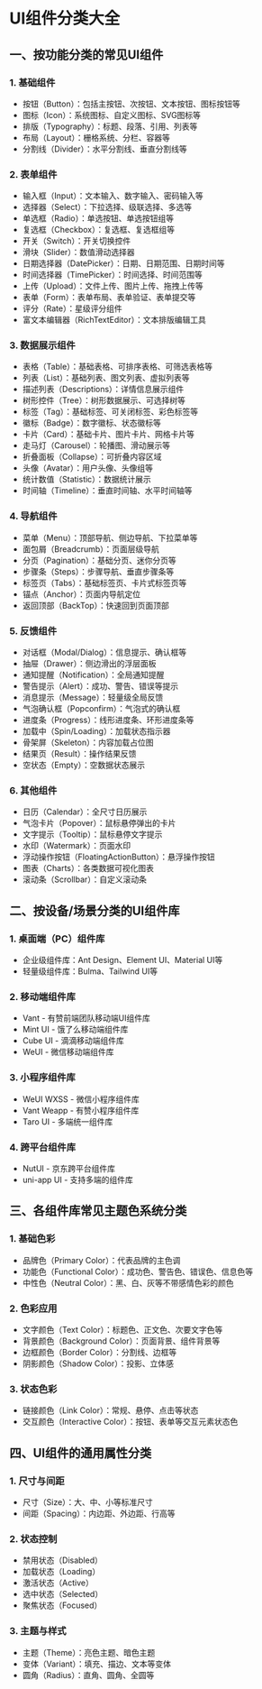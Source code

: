 # UI组件分类大全

## 一、按功能分类的常见UI组件

### 1. 基础组件
- 按钮（Button）：包括主按钮、次按钮、文本按钮、图标按钮等
- 图标（Icon）：系统图标、自定义图标、SVG图标等
- 排版（Typography）：标题、段落、引用、列表等
- 布局（Layout）：栅格系统、分栏、容器等
- 分割线（Divider）：水平分割线、垂直分割线等

### 2. 表单组件
- 输入框（Input）：文本输入、数字输入、密码输入等
- 选择器（Select）：下拉选择、级联选择、多选等
- 单选框（Radio）：单选按钮、单选按钮组等
- 复选框（Checkbox）：复选框、复选框组等
- 开关（Switch）：开关切换控件
- 滑块（Slider）：数值滑动选择器
- 日期选择器（DatePicker）：日期、日期范围、日期时间等
- 时间选择器（TimePicker）：时间选择、时间范围等
- 上传（Upload）：文件上传、图片上传、拖拽上传等
- 表单（Form）：表单布局、表单验证、表单提交等
- 评分（Rate）：星级评分组件
- 富文本编辑器（RichTextEditor）：文本排版编辑工具

### 3. 数据展示组件
- 表格（Table）：基础表格、可排序表格、可筛选表格等
- 列表（List）：基础列表、图文列表、虚拟列表等
- 描述列表（Descriptions）：详情信息展示组件
- 树形控件（Tree）：树形数据展示、可选择树等
- 标签（Tag）：基础标签、可关闭标签、彩色标签等
- 徽标（Badge）：数字徽标、状态徽标等
- 卡片（Card）：基础卡片、图片卡片、网格卡片等
- 走马灯（Carousel）：轮播图、滑动展示等
- 折叠面板（Collapse）：可折叠内容区域
- 头像（Avatar）：用户头像、头像组等
- 统计数值（Statistic）：数据统计展示
- 时间轴（Timeline）：垂直时间轴、水平时间轴等

### 4. 导航组件
- 菜单（Menu）：顶部导航、侧边导航、下拉菜单等
- 面包屑（Breadcrumb）：页面层级导航
- 分页（Pagination）：基础分页、迷你分页等
- 步骤条（Steps）：步骤导航、垂直步骤条等
- 标签页（Tabs）：基础标签页、卡片式标签页等
- 锚点（Anchor）：页面内导航定位
- 返回顶部（BackTop）：快速回到页面顶部

### 5. 反馈组件
- 对话框（Modal/Dialog）：信息提示、确认框等
- 抽屉（Drawer）：侧边滑出的浮层面板
- 通知提醒（Notification）：全局通知提醒
- 警告提示（Alert）：成功、警告、错误等提示
- 消息提示（Message）：轻量级全局反馈
- 气泡确认框（Popconfirm）：气泡式的确认框
- 进度条（Progress）：线形进度条、环形进度条等
- 加载中（Spin/Loading）：加载状态指示器
- 骨架屏（Skeleton）：内容加载占位图
- 结果页（Result）：操作结果反馈
- 空状态（Empty）：空数据状态展示

### 6. 其他组件
- 日历（Calendar）：全尺寸日历展示
- 气泡卡片（Popover）：鼠标悬停弹出的卡片
- 文字提示（Tooltip）：鼠标悬停文字提示
- 水印（Watermark）：页面水印
- 浮动操作按钮（FloatingActionButton）：悬浮操作按钮
- 图表（Charts）：各类数据可视化图表
- 滚动条（Scrollbar）：自定义滚动条

## 二、按设备/场景分类的UI组件库

### 1. 桌面端（PC）组件库
- 企业级组件库：Ant Design、Element UI、Material UI等
- 轻量级组件库：Bulma、Tailwind UI等

### 2. 移动端组件库
- Vant - 有赞前端团队移动端UI组件库
- Mint UI - 饿了么移动端组件库
- Cube UI - 滴滴移动端组件库
- WeUI - 微信移动端组件库

### 3. 小程序组件库
- WeUI WXSS - 微信小程序组件库
- Vant Weapp - 有赞小程序组件库
- Taro UI - 多端统一组件库

### 4. 跨平台组件库
- NutUI - 京东跨平台组件库
- uni-app UI - 支持多端的组件库

## 三、各组件库常见主题色系统分类

### 1. 基础色彩
- 品牌色（Primary Color）：代表品牌的主色调
- 功能色（Functional Color）：成功色、警告色、错误色、信息色等
- 中性色（Neutral Color）：黑、白、灰等不带感情色彩的颜色

### 2. 色彩应用
- 文字颜色（Text Color）：标题色、正文色、次要文字色等
- 背景颜色（Background Color）：页面背景、组件背景等
- 边框颜色（Border Color）：分割线、边框等
- 阴影颜色（Shadow Color）：投影、立体感

### 3. 状态色彩
- 链接颜色（Link Color）：常规、悬停、点击等状态
- 交互颜色（Interactive Color）：按钮、表单等交互元素状态色

## 四、UI组件的通用属性分类

### 1. 尺寸与间距
- 尺寸（Size）：大、中、小等标准尺寸
- 间距（Spacing）：内边距、外边距、行高等

### 2. 状态控制
- 禁用状态（Disabled）
- 加载状态（Loading）
- 激活状态（Active）
- 选中状态（Selected）
- 聚焦状态（Focused）

### 3. 主题与样式
- 主题（Theme）：亮色主题、暗色主题
- 变体（Variant）：填充、描边、文本等变体
- 圆角（Radius）：直角、圆角、全圆等 
